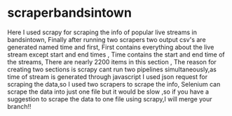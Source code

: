 # scraperbandsintown
Here I used scrapy for scraping the info of popular live streams in bandsintown,
Finally after running two scrapers two output csv's are generated named time and first,
First contains everything about the live stream except start and end times ,
Time contains the start and end time of the streams,
There are nearly 2200 items in this section ,
The reason for creating two sections is scrapy cant run two pipelines simultaneously,as time of stream is generated through javascript I used json request for scraping the data,so I used two scrapers to scrape the info,
Selenium can scrape the data into just one file but it would be slow ,so if you have a suggestion to scrape the data to one file using scrapy,I will merge your branch!!
